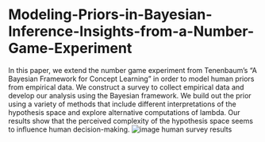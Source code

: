 # Modeling-Priors-in-Bayesian-Inference-Insights-from-a-Number-Game-Experiment

In this paper, we extend the number game experiment from
Tenenbaum’s “A Bayesian Framework for Concept Learning”
in order to model human priors from empirical data. We construct
a survey to collect empirical data and develop our analysis
using the Bayesian framework. We build out the prior using
a variety of methods that include different interpretations of
the hypothesis space and explore alternative computations of
lambda. Our results show that the perceived complexity of the
hypothesis space seems to influence human decision-making.
![image](https://github.com/allenhuang7008/Modeling-Priors-in-Bayesian-Inference-Insights-from-a-Number-Game-Experiment/assets/37057484/5c1dbd69-344f-4613-9085-2a8845ec56dc)
                                                                      human survey results
